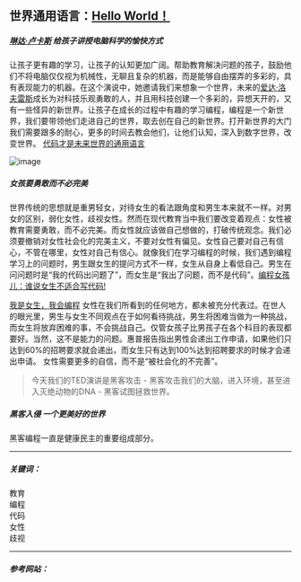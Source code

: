 ## 世界通用语言：[Hello World！](https://baike.baidu.com/item/hello%20world/85501?fr=aladdin)
##### [琳达·卢卡斯]() 给孩子讲授电脑科学的愉快方式
让孩子更有趣的学习，让孩子的认知更加广阔。帮助教育解决问题的孩子，鼓励他们不将电脑仅仅视为机械性，无聊且复杂的机器，而是能够自由摆弄的多彩的，具有表现能力的机器。在这个演说中，她邀请我们来想象一个世界，未来的[爱达·洛夫雷斯]()成长为对科技乐观勇敢的人，并且用科技创建一个多彩的，异想天开的，又有一些怪异的新世界。让孩子在成长的过程中有趣的学习编程，编程是一个新世界，我们要带领他们走进自己的世界，取去创在自己的新世界。打开新世界的大门我们需要跟多的耐心，更多的时间去教会他们，让他们认知，深入到数字世界，改变世界。 [代码才是未来世界的通用语言](http://www.360doc.com/content/16/0819/07/32853411_584245726.shtml) 

![image](https://timgsa.baidu.com/timg?image&quality=80&size=b9999_10000&sec=1556306785796&di=3b3088f16d07796a26fe4cad7d4beb04&imgtype=0&src=http%3A%2F%2Fimg.cwq.com%2F201712%2F1513127498165415.jpeg)

##### 女孩要勇敢而不必完美
世界传统的思想就是重男轻女，对待女生的看法跟角度和男生本来就不一样。对男女的区别，弱化女性，歧视女性。然而在现代教育当中我们要改变着观点：女性被教育需要勇敢，而不必完美。而女性就应该做自己想做的，打破传统观念。我们必须要撤销对女性社会化的完美主义，不要对女性有偏见。女性自己要对自己有信心，不管在哪里，女性对自己有信心。就像我们在学习编程的时候，我们遇到编程学习上的问题时，男生跟女生的提问方式不一样，女生从自身上看低自己。男生在问问题时是“我的代码出问题了”，而女生是“我出了问题，而不是代码”。[编程女孩儿：谁说女生不适合写代码!](http://ourjs.com/detail/52caa4a491c7ccb71400000e)  

[我是女生，我会编程](http://www.l99.com/EditText_view.action?textId=1064946)
女性在我们所看到的任何地方，都未被充分代表过。在世人的眼光里，男生与女生不同观点在于如何看待挑战，男生将困难当做为一种挑战，而女生将放弃困难的事，不会挑战自己。仅管女孩子比男孩子在各个科目的表现都要好。当然，这不是能力的问题。惠普报告指出男性会递出工作申请，如果他们只达到60%的招聘要求就会递出，而女生只有达到100%达到招聘要求的时候才会递出申请。
女性需要更多的自信，而不是“被社会化的不完善”。


> 今天我们的TED演讲是黑客攻击 - 黑客攻击我们的大脑，进入环境，甚至进入灭绝动物的DNA - 黑客试图拯救世界。   

##### 黑客入侵 一个更美好的世界
黑客编程一直是健康民主的重要组成部分。





***
##### 关键词：
教育  
编程  
代码  
女性  
歧视  
***
##### 参考网站：